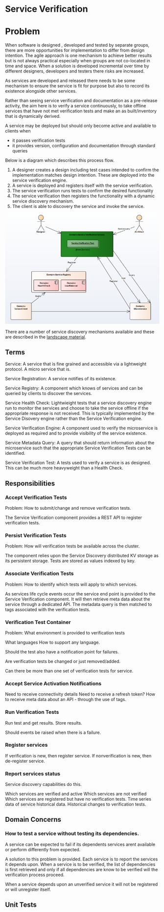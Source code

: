 # Service Verification

# Problem

When software is designed , developed and tested by separate groups, there are more opportunities for implementation to differ from design intention.  The agile approach is one mechanism to achieve better results but is not always practical especially when groups are not co-located in time and space.  When a solution is developed incremental over time by different designers, developers and testers there risks are increased.

As services are developed and released there needs to be some mechanism to ensure the service is fit for purpose but also to record its existence alongside other services.

Rather than seeing service verification and documentation as a pre-release activity, the aim here is to verify a service continuously, to take offline services that have not met verification tests and make an as built/inventory that is dynamically derived.



A service may be deployed but should only become active and available to clients when
- it passes verification tests
- it provides version, configuration and documentation through standard queries

Below is a diagram which describes this process flow.

1. A designer creates a design including test cases intended to confirm the implementation matches design intention.  These are deployed into the service verification engine.
2. A service is deployed and registers itself with the service verification.
3. The service verification runs tests to confirm the desired functionality
4. The service verification then registers the functionality with a dynamic service discovery mechanism.
5. The client is able to discovery the service and invoke the service.


![alt text][logo]

[logo]: images/overview.png "Overview"

There are a number of service discovery mechanisms available and these are described in the [landscape material](landscape.md).



## Terms

Service: A service that is fine grained and accessible via a lightweight protocol.  A micro service that is.

Service Registration: A service notifies of its existence.

Service Registry: A component which knows of services and can be queried by clients to discover the services.

Service Health Check: Lightwieight tests that a service discovery engine run to monitor the services and choose to take the service offline if the appropriate response is not received.  This is typically implemented by the Service Disovery engine rather than the Service Verification engine.

Service Verification Engine: A component used to verify the microservice is deployed as required and to provide visibility of the service existence.


Service Metadata Query: A query that should return information about the microservice such that the appropriate Service Verification Tests can be identified.

Service Verification Test: A tests used to verify a service is as designed.  This can be much more heavyweight than a Health Check.


## Responsibilities

### Accept Verification Tests
Problem: How to submit/change and remove verification tests.

The Service Verification component provides a REST API to register verification tests.


### Persist Verification Tests
Problem: How will verification tests be available across the cluster.

The component relies upon the Service Discovery distributed KV storage as its persistent storage.  Tests are stored as values indexed by key.

### Associate Verification Tests
Problem: How to identify which tests will apply to which services.

As services life cycle events occur the service end point is provided to the Service Verification component. It will then retrieve meta data about the service through a dedicated API.  The metadata query is then matched to tags associated with the verification tests.


### Verification Test Container
Problem: What environment is provided to verification tests

What languages
How to support any language.

Should the test also have a notification point for failures.

Are verification tests be changed or just removed/added.

Can there be more than one set of verification tests for service.


### Accept Service Activation Notifications
Need to receive connectivity details
Need to receive a refresh token?
How to receive meta data about an API - through the use of tags.

### Run Verification Tests
Run test and get results.
Store results.

Should events be raised when there is a failure.

### Register services
If verification is new, then register service.
If nonverification is new, then de-register service.

### Report services status
Service discovery capabilities do this.

Which services are verified and active
Which services are not verified
Which services are registered but have no verification tests.
Time series data of service historical data.
Historical changes to verification tests.

## Domain Concerns

### How to test a service without testing its dependencies.

A service can be expected to fail if its dependents services arent available or perform differently from expected.

A solution to this problem is provided.  Each service is to report the services it depends upon.
When a service is to be verified, the list of dependencies is first retrieved and only if all dependencies are know to be verified will the verification process proceed.

When a service depends upon an unverified service it will not be registered or will unregister itself.

##  Unit Tests
